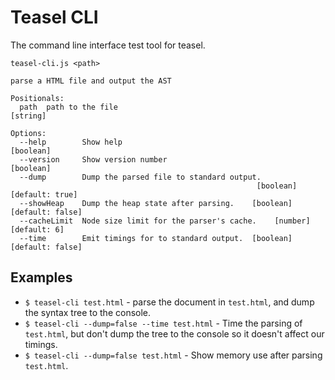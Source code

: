 # Teasel CLI

The command line interface test tool for teasel.

```
teasel-cli.js <path>

parse a HTML file and output the AST

Positionals:
  path  path to the file                                                [string]

Options:
  --help        Show help                                              [boolean]
  --version     Show version number                                    [boolean]
  --dump        Dump the parsed file to standard output.
                                                       [boolean] [default: true]
  --showHeap    Dump the heap state after parsing.    [boolean] [default: false]
  --cacheLimit  Node size limit for the parser's cache.    [number] [default: 6]
  --time        Emit timings for to standard output.  [boolean] [default: false]
```

## Examples

 * `$ teasel-cli test.html` - parse the document in `test.html`, and dump the
   syntax tree to the console.
 * `$ teasel-cli --dump=false --time test.html` - Time the parsing of
   `test.html`, but don't dump the tree to the console so it doesn't affect
   our timings.
 * `$ teasel-cli --dump=false test.html` - Show memory use after parsing
   `test.html`.
